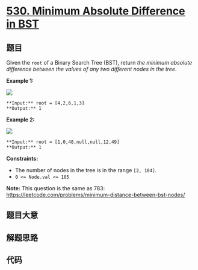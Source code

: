 # [530. Minimum Absolute Difference in BST](https://leetcode.com/problems/minimum-absolute-difference-in-bst)

## 题目

Given the `root` of a Binary Search Tree (BST), return _the minimum absolute
difference between the values of any two different nodes in the tree_.



**Example 1:**

![](https://assets.leetcode.com/uploads/2021/02/05/bst1.jpg)

    
    
    **Input:** root = [4,2,6,1,3]
    **Output:** 1
    

**Example 2:**

![](https://assets.leetcode.com/uploads/2021/02/05/bst2.jpg)

    
    
    **Input:** root = [1,0,48,null,null,12,49]
    **Output:** 1
    



**Constraints:**

  * The number of nodes in the tree is in the range `[2, 104]`.
  * `0 <= Node.val <= 105`



**Note:** This question is the same as 783:
<https://leetcode.com/problems/minimum-distance-between-bst-nodes/>


## 题目大意

## 解题思路

## 代码

```javascript

```
